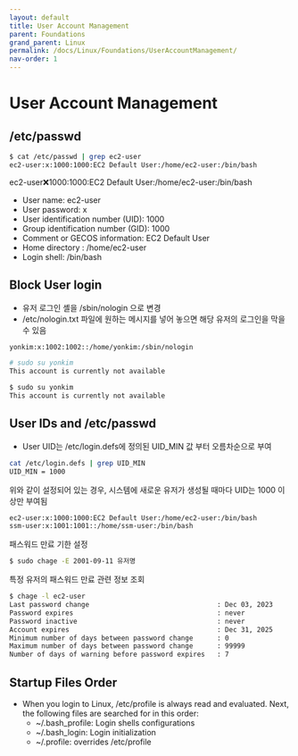 ```yaml
---
layout: default
title: User Account Management
parent: Foundations
grand_parent: Linux
permalink: /docs/Linux/Foundations/UserAccountManagement/
nav-order: 1
---
```


# User Account Management

## /etc/passwd
```bash
$ cat /etc/passwd | grep ec2-user
ec2-user:x:1000:1000:EC2 Default User:/home/ec2-user:/bin/bash
```
ec2-user:x:1000:1000:EC2 Default User:/home/ec2-user:/bin/bash

- User name: ec2-user
- User password: x
- User identification number (UID): 1000
- Group identification number (GID): 1000
- Comment or GECOS information: EC2 Default User
- Home directory : /home/ec2-user
- Login shell: /bin/bash

## Block User login
- 유저 로그인 셸을 /sbin/nologin 으로 변경
- /etc/nologin.txt 파일에 원하는 메시지를 넣어 놓으면 해당 유저의 로그인을 막을 수 있음

```bash
yonkim:x:1002:1002::/home/yonkim:/sbin/nologin

# sudo su yonkim
This account is currently not available

$ sudo su yonkim
This account is currently not available
```

## User IDs and /etc/passwd
- User UID는 /etc/login.defs에 정의된 UID_MIN 값 부터 오름차순으로 부여
```bash
cat /etc/login.defs | grep UID_MIN
UID_MIN = 1000
```

위와 같이 설정되어 있는 경우, 시스템에 새로운 유저가 생성될 때마다 UID는 1000 이상만 부여됨

```bash
ec2-user:x:1000:1000:EC2 Default User:/home/ec2-user:/bin/bash
ssm-user:x:1001:1001::/home/ssm-user:/bin/bash
```

패스워드 만료 기한 설정
```bash
$ sudo chage -E 2001-09-11 유저명
```

특정 유저의 패스워드 만료 관련 정보 조회
```bash
$ chage -l ec2-user
Last password change								: Dec 03, 2023
Password expires									: never
Password inactive									: never
Account expires										: Dec 31, 2025
Minimum number of days between password change		: 0
Maximum number of days between password change		: 99999
Number of days of warning before password expires	: 7
```


## Startup Files Order
- When you login to Linux, /etc/profile is always read and evaluated. Next, the following files are searched for in this order:
	- ~/.bash_profile: Login shells configurations
	- ~/.bash_login: Login initialization
	- ~/.profile: overrides /etc/profile
